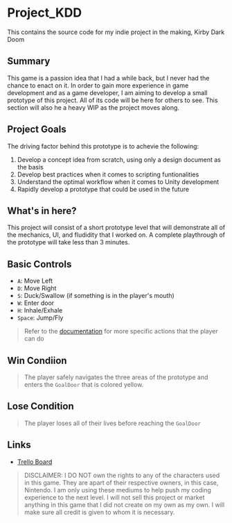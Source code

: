 # Project_KDD

This contains the source code for my indie project in the making, Kirby Dark Doom

## Summary
This game is a passion idea that I had a while back, but I never had the chance to enact on it. In order to gain more experience in game development and as a game developer, I am aiming to develop a small prototype of this project. All of its code will be here for others to see. This section will also he a heavy WIP as the project moves along.

## Project Goals
The driving factor behind this prototype is to achevie the following:
1. Develop a concept idea from scratch, using only a design document as the basis
2. Develop best practices when it comes to scripting funtionalities
3. Understand the optimal workflow when it comes to Unity development
4. Rapidly develop a prototype that could be used in the future

## What's in here?
This project will consist of a short prototype level that will demonstrate all of the mechanics, UI, and fludidity that I worked on. A complete playthrough of the prototype will take less than 3 minutes. 

## Basic Controls
- `A`: Move Left
- `D`: Move Right
- `S`: Duck/Swallow (if something is in the player's mouth)
- `W`: Enter door
- `H`: Inhale/Exhale
- `Space`: Jump/Fly
> Refer to the [documentation](Documentation/) for more specific actions that the player can do

## Win Condiion
> The player safely navigates the three areas of the prototype and enters the `GoalDoor` that is colored yellow.

## Lose Condition
> The player loses all of their lives before reaching the `GoalDoor`

## Links
- [Trello Board](https://trello.com/b/sSeDqeAR/project-kdd)

> DISCLAIMER: I DO NOT own the rights to any of the characters used in this game. They are apart of their respective owners, in this case, Nintendo. I am only using these mediums to help push my coding experience to the next level. I will not sell this project or market anything in this game that I did not create on my own as my own. I will make sure all credit is given to whom it is necessary.
